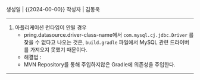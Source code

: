 생성일 | {{2024-00-00}}
작성자 | 김동욱


---
1. 아플리케이션 런타임이 안될 경우
	- pring.datasource.driver-class-name에서 `com.mysql.cj.jdbc.Driver` 를 찾을 수 없다고 나오는 것은, `build.gradle` 파일에서 MySQL 관련 드라이버를 가져오지 못했기 때문이다.
	- 해결법 : 
	- MVN Repository를 통해 주입하지않은 Gradle에 의존성을 주입한다.













---